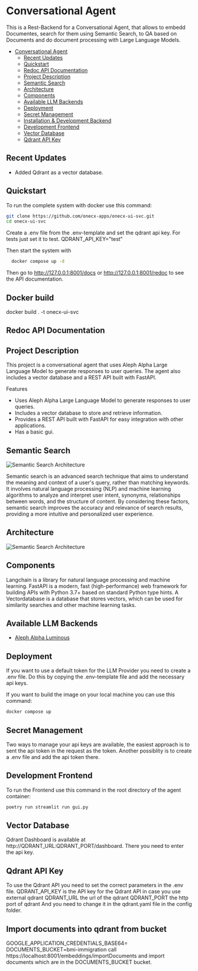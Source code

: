 
# Conversational Agent
This is a Rest-Backend for a Conversational Agent, that allows to embedd Documentes, search for them using Semantic Search, to QA based on Documents and do document processing with Large Language Models.


- [Conversational Agent](#conversational-agent)
  - [Recent Updates](#recent-updates)
  - [Quickstart](#quickstart)
  - [Redoc API Documentation](#redoc-api-documentation)
  - [Project Description](#project-description)
  - [Semantic Search](#semantic-search)
  - [Architecture](#architecture)
  - [Components](#components)
  - [Available LLM Backends](#available-llm-backends)
  - [Deployment](#deployment)
  - [Secret Management](#secret-management)
  - [Installation \& Development Backend](#installation--development-backend)
  - [Development Frontend](#development-frontend)
  - [Vector Database](#vector-database)
  - [Qdrant API Key](#qdrant-api-key)


## Recent Updates
- Added Qdrant as a vector database.


## Quickstart



To run the complete system with docker use this command:

```bash
git clone https://github.com/onecx-apps/onecx-ui-svc.git
cd onecx-ui-svc
```
Create a .env file from the .env-template and set the qdrant api key. For tests just set it to test.
QDRANT_API_KEY="test"

Then start the system with
```bash
  docker compose up -d
```

Then go to http://127.0.0.1:8001/docs or http://127.0.0.1:8001/redoc to see the API documentation.


## Docker build

docker build . -t onecx-ui-svc


## Redoc API Documentation
<!-- # TODO: -->



## Project Description
This project is a conversational agent that uses Aleph Alpha Large Language Model to generate responses to user queries. The agent also includes a vector database and a REST API built with FastAPI.

Features
- Uses Aleph Alpha Large Language Model to generate responses to user queries.
- Includes a vector database to store and retrieve information.
- Provides a REST API built with FastAPI for easy integration with other applications.
- Has a basic gui.

## Semantic Search
![Semantic Search Architecture](resources/search_flow.png)

Semantic search is an advanced search technique that aims to understand the meaning and context of a user's query, rather than matching keywords. It involves natural language processing (NLP) and machine learning algorithms to analyze and interpret user intent, synonyms, relationships between words, and the structure of content. By considering these factors, semantic search improves the accuracy and relevance of search results, providing a more intuitive and personalized user experience.

## Architecture
![Semantic Search Architecture](resources/Architecture.png)

## Components

Langchain is a library for natural language processing and machine learning. FastAPI is a modern, fast (high-performance) web framework for building APIs with Python 3.7+ based on standard Python type hints. A Vectordatabase is a database that stores vectors, which can be used for similarity searches and other machine learning tasks.

## Available LLM Backends

- [Aleph Alpha Luminous](https://aleph-alpha.com/)

## Deployment

If you want to use a default token for the LLM Provider you need to create a .env file. Do this by copying the .env-template file and add the necessary api keys.

If you want to build the image on your local machine you can use this command:

```bash
docker compose up
```

## Secret Management

Two ways to manage your api keys are available, the easiest approach is to sent the api token in the request as the token.
Another possiblity is to create a .env file and add the api token there.


## Development Frontend

To run the Frontend use this command in the root directory of the agent container:

```bash
poetry run streamlit run gui.py
```

## Vector Database

Qdrant Dashboard is available at http://QDRANT_URL:QDRANT_PORT/dashboard. There you need to enter the api key.


## Qdrant API Key
To use the Qdrant API you need to set the correct parameters in the .env file.
QDRANT_API_KEY is the API key for the Qdrant API in case you use external qdrant
QDRANT_URL the url of the qdrant
QDRANT_PORT the http port of qdrant
And you need to change it in the qdrant.yaml file in the config folder.

## Import documents into qdrant from bucket
GOOGLE_APPLICATION_CREDENTIALS_BASE64=
DOCUMENTS_BUCKET=bmi-immigration
call https://localhost:8001/embeddings/importDocuments and import documents which are in the DOCUMENTS_BUCKET bucket.
